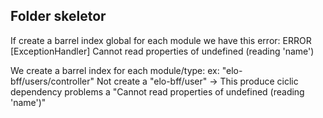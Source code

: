 ## Folder skeletor
If create a barrel index global for each module we have this error:  ERROR [ExceptionHandler] Cannot read properties of undefined (reading 'name')

We create a barrel index for each module/type: ex: "elo-bff/users/controller"
Not create a "elo-bff/user" -> This produce ciclic dependency problems a "Cannot read properties of undefined (reading 'name')" 